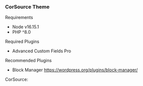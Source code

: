 
### CorSource Theme

Requirements
- Node v16.15.1
- PHP ^8.0

Required Plugins
- Advanced Custom Fields Pro

Recommended Plugins
- Block Manager https://wordpress.org/plugins/block-manager/

CorSource: